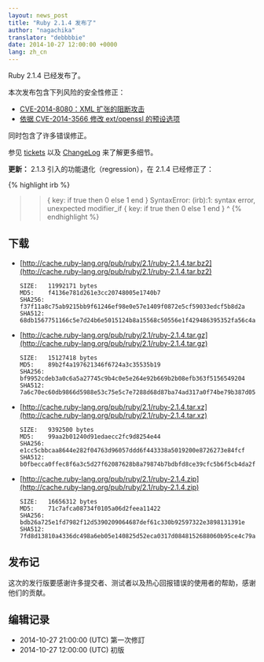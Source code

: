 ```yaml
---
layout: news_post
title: "Ruby 2.1.4 发布了"
author: "nagachika"
translator: "debbbbie"
date: 2014-10-27 12:00:00 +0000
lang: zh_cn
---
```


Ruby 2.1.4 已经发布了。

本次发布包含下列风险的安全性修正：

* [CVE-2014-8080：XML 扩张的阻断攻击](https://www.ruby-lang.org/zh_cn/news/2014/10/27/rexml-dos-cve-2014-8080/)
* [依据 CVE-2014-3566 修改 ext/openssl 的预设选项](https://www.ruby-lang.org/zh_cn/news/2014/10/27/changing-default-settings-of-ext-openssl/)

同时包含了许多错误修正。

参见 [tickets](https://bugs.ruby-lang.org/projects/ruby-21/issues?set_filter=1&amp;status_id=5)
以及 [ChangeLog](http://svn.ruby-lang.org/repos/ruby/tags/v2_1_4/ChangeLog) 来了解更多细节。

**更新：** 2.1.3 引入的功能退化（regression），在 2.1.4 已经修正了：

{% highlight irb %}
>> { key: if true then 0 else 1 end }
SyntaxError: (irb):1: syntax error, unexpected modifier_if
{ key: if true then 0 else 1 end }
         ^
{% endhighlight %}

## 下载

* [http://cache.ruby-lang.org/pub/ruby/2.1/ruby-2.1.4.tar.bz2](http://cache.ruby-lang.org/pub/ruby/2.1/ruby-2.1.4.tar.bz2)

      SIZE:   11992171 bytes
      MD5:    f4136e781d261e3cc20748005e1740b7
      SHA256: f37f11a8c75ab9215bb9f61246ef98e0e57e1409f0872e5cf59033edcf5b8d2a
      SHA512: 68db1567751166c5e7d24b6e5015124b8a15568c50556e1f429486395352fa56c4a195a74820ab135697924149d014b445b345a1b9755678aaf824fba79c606b

* [http://cache.ruby-lang.org/pub/ruby/2.1/ruby-2.1.4.tar.gz](http://cache.ruby-lang.org/pub/ruby/2.1/ruby-2.1.4.tar.gz)

      SIZE:   15127418 bytes
      MD5:    89b2f4a197621346f6724a3c35535b19
      SHA256: bf9952cdeb3a0c6a5a27745c9b4c0e5e264e92b669b2b08efb363f5156549204
      SHA512: 7a6c70ec60db9866d5988e53c75e5c7e7288d68d87ba74ad317a0f74be79b387d05f665d9273d24dc64edc011d396b6396d2c7b1de6fd6a03569103e5acdcc36

* [http://cache.ruby-lang.org/pub/ruby/2.1/ruby-2.1.4.tar.xz](http://cache.ruby-lang.org/pub/ruby/2.1/ruby-2.1.4.tar.xz)

      SIZE:   9392500 bytes
      MD5:    99aa2b01240d91edaecc2fc9d8254e44
      SHA256: e1cc5cbbcaa8644e282f04763d96057ddd6f443338a5019200e8726273e84fcf
      SHA512: b0fbecca0ffec8f6a3c5d27f62087628b8a79874b7bdbfd8ce39cfc5b6f5cb4da2f8a3e6031abae9c59273cf629f41cf5987e2a5f4c083b0f3a3b02eeb5d7dca

* [http://cache.ruby-lang.org/pub/ruby/2.1/ruby-2.1.4.zip](http://cache.ruby-lang.org/pub/ruby/2.1/ruby-2.1.4.zip)

      SIZE:   16656312 bytes
      MD5:    71c7afca08734f0105a06d2feea11422
      SHA256: bdb26a725e1fd7982f12d5390209064687def61c330b92597322e3898131391e
      SHA512: 7fd8d13810a4336dc498a6eb05e140825d52eca0317d0848152688060b95ce4c79ab6a10cf14ab2499ae559fb4676d86538eacd94fb262c16795067fb4f47614


## 发布记

这次的发行版要感谢许多提交者、测试者以及热心回报错误的使用者的帮助，感谢他们的贡献。

## 编辑记录

* 2014-10-27 21:00:00 (UTC) 第一次修訂
* 2014-10-27 12:00:00 (UTC) 初版
